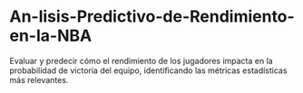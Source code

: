 # An-lisis-Predictivo-de-Rendimiento-en-la-NBA
Evaluar y predecir cómo el rendimiento de los jugadores impacta en la probabilidad de victoria del equipo, identificando las métricas estadísticas más relevantes.
